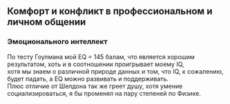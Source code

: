 ## Комфорт и конфликт в профессиональном и личном общении
### Эмоционального интеллект </br>
По тесту Гоулмана мой EQ = 145 балам, что является хорошим результатом, хоть и в соотношении проигрывает моему IQ,  
хотя мы знаем о различной природе данных и том, что IQ, к сожалению, будет падать, а EQ можно развивать и поддерживать.  
Плюс отличие от Шелдона так же греет душу, хотя умение социализироваться, я бы променял на пару степеней по Физике.
